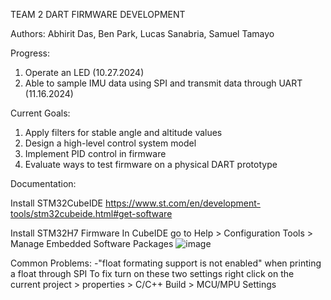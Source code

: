 TEAM 2 DART FIRMWARE DEVELOPMENT

Authors: Abhirit Das, Ben Park, Lucas Sanabria, Samuel Tamayo

Progress:
1) Operate an LED (10.27.2024)
2) Able to sample IMU data using SPI and transmit data through UART (11.16.2024)

Current Goals:
1) Apply filters for stable angle and altitude values
2) Design a high-level control system model
3) Implement PID control in firmware
4) Evaluate ways to test firmware on a physical DART prototype

Documentation:

Install STM32CubeIDE 
https://www.st.com/en/development-tools/stm32cubeide.html#get-software

Install STM32H7 Firmware
In CubeIDE go to 
Help > Configuration Tools > Manage Embedded Software Packages
![image](https://github.com/user-attachments/assets/f08cfbec-0236-49e6-85c7-666b6fda1644)

Common Problems:
    -"float formating support is not enabled" when printing a float through SPI
      To fix turn on these two settings
        right click on the current project > properties > C/C++ Build > MCU/MPU Settings
        
        



